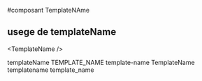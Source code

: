 #composant TemplateNAme

## usege de templateName

&lt;TemplateName /&gt;

templateName
TEMPLATE_NAME
template-name
TemplateName
templatename
template_name